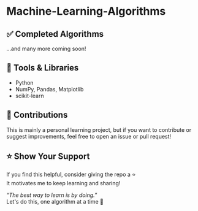 # Machine-Learning-Algorithms

## ✅ Completed Algorithms
 
...and many more coming soon!

## 🧰 Tools & Libraries

- Python
- NumPy, Pandas, Matplotlib
- scikit-learn

## 🤝 Contributions

This is mainly a personal learning project, but if you want to contribute or suggest improvements, feel free to open an issue or pull request!

## ⭐️ Show Your Support

If you find this helpful, consider giving the repo a ⭐️  
It motivates me to keep learning and sharing!


_“The best way to learn is by doing.”_  
Let's do this, one algorithm at a time 💪
